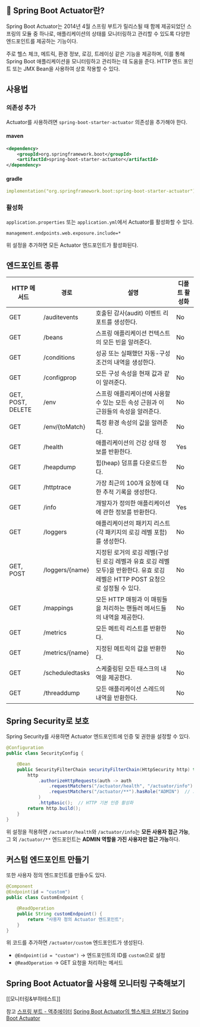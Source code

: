 ## 🤔 Spring Boot Actuator란?
Spring Boot Actuator는 2014년 4월 스프링 부트가 릴리스될 때 함께 제공되었던 스프링의 모듈 중 하나로, 애플리케이션의 상태를 모니터링하고 관리할 수 있도록 다양한 엔드포인트를 제공하는 기능이다.

주로 헬스 체크, 메트릭, 환경 정보, 로깅, 트레이싱 같은 기능을 제공하며, 이를 통해 Spring Boot 애플리케이션을 모니터링하고 관리하는 데 도움을 준다.
HTTP 엔드 포인트 또는 JMX Bean을 사용하여 상호 작용할 수 있다.

## 사용법
### 의존성 추가
Actuator를 사용하려면 `spring-boot-starter-actuator` 의존성을 추가해야 한다.

#### maven
```xml
<dependency>
    <groupId>org.springframework.boot</groupId>
    <artifactId>spring-boot-starter-actuator</artifactId>
</dependency>
```

#### gradle
```yml
implementation("org.springframework.boot:spring-boot-starter-actuator")
```


### 활성화
`application.properties` 또는 `application.yml`에서 Actuator를 활성화할 수 있다.
```properties
management.endpoints.web.exposure.include=*
```
위 설정을 추가하면 모든 Actuator 엔드포인트가 활성화된다.


## 엔드포인트 종류

| HTTP 메서드       | 경로                   | 설명                                                                 | 디폴트 활성화 |
|------------------|----------------------|------------------------------------------------------------------|-------------|
| GET             | /auditevents         | 호출된 감사(audit) 이벤트 리포트를 생성한다.                           | No          |
| GET             | /beans               | 스프링 애플리케이션 컨텍스트의 모든 빈을 알려준다.                        | No          |
| GET             | /conditions          | 성공 또는 실패했던 자동-구성 조건의 내역을 생성한다.                      | No          |
| GET             | /configprop          | 모든 구성 속성을 현재 값과 같이 알려준다.                              | No          |
| GET, POST, DELETE | /env              | 스프링 애플리케이션에 사용할 수 있는 모든 속성 근원과 이 근원들의 속성을 알려준다. | No          |
| GET             | /env/{toMatch}       | 특정 환경 속성의 값을 알려준다.                                   | No          |
| GET             | /health              | 애플리케이션의 건강 상태 정보를 반환한다.                           | Yes         |
| GET             | /heapdump            | 힙(heap) 덤프를 다운로드한다.                                   | No          |
| GET             | /httptrace           | 가장 최근의 100개 요청에 대한 추적 기록을 생성한다.                    | No          |
| GET             | /info                | 개발자가 정의한 애플리케이션에 관한 정보를 반환한다.                     | Yes         |
| GET             | /loggers             | 애플리케이션의 패키지 리스트(각 패키지의 로깅 레벨 포함)를 생성한다.         | No          |
| GET, POST       | /loggers/{name}      | 지정된 로거의 로깅 레벨(구성된 로깅 레벨과 유효 로깅 레벨 모두)을 반환한다. 유효 로깅 레벨은 HTTP POST 요청으로 설정될 수 있다. | No          |
| GET             | /mappings            | 모든 HTTP 매핑과 이 매핑들을 처리하는 핸들러 메서드들의 내역을 제공한다.   | No          |
| GET             | /metrics             | 모든 메트릭 리스트를 반환한다.                                   | No          |
| GET             | /metrics/{name}      | 지정된 메트릭의 값을 반환한다.                                | No          |
| GET             | /scheduledtasks      | 스케줄링된 모든 태스크의 내역을 제공한다.                          | No          |
| GET             | /threaddump          | 모든 애플리케이션 스레드의 내역을 반환한다.                        | No          |


## Spring Security로 보호
Spring Security를 사용하면 Actuator 엔드포인트에 인증 및 권한을 설정할 수 있다.
```java
@Configuration
public class SecurityConfig {

    @Bean
    public SecurityFilterChain securityFilterChain(HttpSecurity http) throws Exception {
        http
            .authorizeHttpRequests(auth -> auth
                .requestMatchers("/actuator/health", "/actuator/info").permitAll()  // 특정 엔드포인트는 공개
                .requestMatchers("/actuator/**").hasRole("ADMIN")  // 그 외는 ADMIN 권한 필요
            )
            .httpBasic();  // HTTP 기본 인증 활성화
        return http.build();
    }
}
```
위 설정을 적용하면 `/actuator/health`와 `/actuator/info`는 **모든 사용자 접근 가능**,  
그 외 `/actuator/**` 엔드포인트는 **ADMIN 역할을 가진 사용자만 접근 가능**하다.


## 커스텀 엔드포인트 만들기
또한 사용자 정의 엔드포인트를 만들수도 있다.
```java
@Component
@Endpoint(id = "custom")
public class CustomEndpoint {

    @ReadOperation
    public String customEndpoint() {
        return "사용자 정의 Actuator 엔드포인트";
    }
}
```
위 코드를 추가하면 `/actuator/custom` 엔드포인트가 생성된다.
- `@Endpoint(id = "custom")` → 엔드포인트의 ID를 `custom`으로 설정
- `@ReadOperation` → GET 요청을 처리하는 메서드


## Spring Boot Actuator을 사용해 모니터링 구축해보기
[[모니터링&부하테스트]]

참고
[스프링 부트 - 액추에이터](https://velog.io/@zenon8485/%EC%8A%A4%ED%94%84%EB%A7%81-%EB%B6%80%ED%8A%B8-%EC%95%A1%EC%B6%94%EC%97%90%EC%9D%B4%ED%84%B0)
[Spring Boot Actuator의 헬스체크 살펴보기](https://toss.tech/article/how-to-work-health-check-in-spring-boot-actuator)
[Spring Boot Actuator](https://www.baeldung.com/spring-boot-actuators)